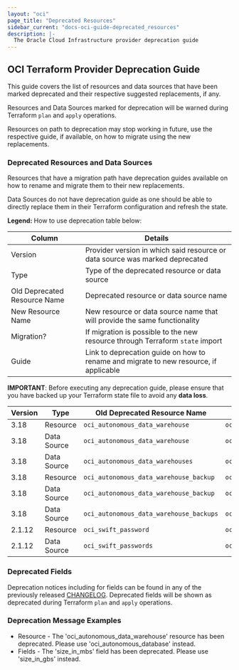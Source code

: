 ```yaml
---
layout: "oci"
page_title: "Deprecated Resources"
sidebar_current: "docs-oci-guide-deprecated_resources"
description: |-
  The Oracle Cloud Infrastructure provider deprecation guide
---
```


## OCI Terraform Provider Deprecation Guide

This guide covers the list of resources and data sources that have been marked deprecated and their respective suggested replacements, if any.

Resources and Data Sources marked for deprecation will be warned during Terraform `plan` and `apply`  operations.

Resources on path to deprecation may stop working in future, use the respective guide, if available, on how to migrate using the new replacements.

### Deprecated Resources and Data Sources

Resources that have a migration path have deprecation guides available on how to rename and migrate them to their new replacements.

Data Sources do not have deprecation guide as one should be able to directly replace them in their Terraform configuration and refresh the state.

**Legend:** How to use deprecation table below:

| Column                       | Details                                                              |
|------------------------------|----------------------------------------------------------------------|
| Version                      | Provider version in which said resource or data source was marked deprecated |
| Type                         | Type of the deprecated resource or data source |
| Old Deprecated Resource Name | Deprecated resource or data source name |
| New Resource Name            | New resource or data source name that will provide the same functionality |
| Migration?                   | If migration is possible to the new resource through Terraform `state` import |
| Guide                        | Link to deprecation guide on how to rename and migrate to new resource, if applicable |


**IMPORTANT**: Before executing any deprecation guide, please ensure that you have backed up your Terraform state file to avoid any **data loss**.

| Version | Type        | Old Deprecated Resource Name            | New Resource Name                   | Migration? | Guide  |
|---------|-------------|-----------------------------------------|-------------------------------------|------------|--------|
| 3.18    | Resource    | `oci_autonomous_data_warehouse`         | `oci_autonomous_database`           | Yes        | [Link](../r/database_autonomous_data_warehouse.html#deprecation-guide) |
| 3.18    | Data Source | `oci_autonomous_data_warehouse`         | `oci_autonomous_database`           | N/A        | N/A    |
| 3.18    | Data Source | `oci_autonomous_data_warehouses`        | `oci_autonomous_databases`          | N/A        | N/A    |
| 3.18    | Resource    | `oci_autonomous_data_warehouse_backup`  | `oci_autonomous_database_backup`    | Yes        | [Link](../r/database_autonomous_data_warehouse_backup.html#deprecation-guide) |
| 3.18    | Data Source | `oci_autonomous_data_warehouse_backup`  | `oci_autonomous_database_backup`    | N/A        | N/A    |
| 3.18    | Data Source | `oci_autonomous_data_warehouse_backups` | `oci_autonomous_database_backups`   | N/A        | N/A    |
| 2.1.12  | Resource    | `oci_swift_password`                    | `oci_identity_auth_token`           | No         | N/A    |
| 2.1.12  | Data Source | `oci_swift_passwords`                   | `oci_identity_auth_tokens`          | N/A        | N/A    |

### Deprecated Fields

Deprecation notices including for fields can be found in any of the previously released [CHANGELOG](https://github.com/terraform-providers/terraform-provider-oci/blob/master/CHANGELOG.md).
Deprecated fields will be shown as deprecated during Terraform `plan` and `apply` operations.

### Deprecation Message Examples

* Resource - The 'oci_autonomous_data_warehouse' resource has been deprecated. Please use 'oci_autonomous_database' instead.
* Fields - The 'size_in_mbs' field has been deprecated. Please use 'size_in_gbs' instead.
